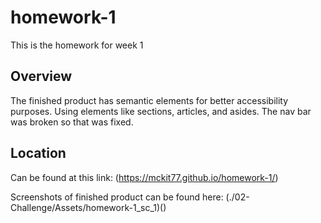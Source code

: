 # homework-1
This is the homework for week 1

## Overview
The finished product has semantic elements for better accessibility purposes.
Using elements like sections, articles, and asides.
The nav bar was broken so that was fixed.

## Location
Can be found at this link: (https://mckit77.github.io/homework-1/) 

Screenshots of finished product can be found here: (./02-Challenge/Assets/homework-1_sc_1)()




